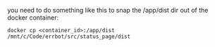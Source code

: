 you need to do something like this to snap the /app/dist dir out of the docker container:

```
docker cp <container_id>:/app/dist /mnt/c/Code/errbot/src/status_page/dist
```